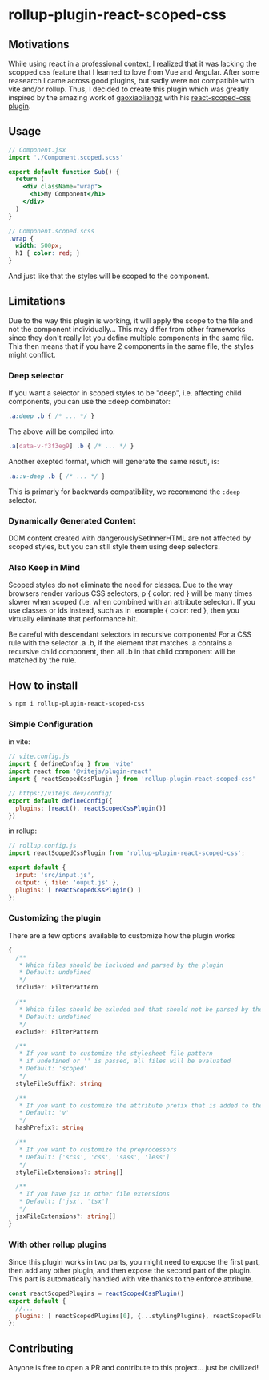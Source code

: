 # rollup-plugin-react-scoped-css

## Motivations
While using react in a professional context, I realized that it was lacking the scopped css feature that I learned to love from Vue and Angular. After some reasearch I came across good plugins, but sadly were not compatible with vite and/or rollup. Thus, I decided to create this plugin which was greatly inspired by the amazing work of [gaoxiaoliangz](https://github.com/gaoxiaoliangz) with his [react-scoped-css plugin](https://github.com/gaoxiaoliangz/react-scoped-css).

## Usage

```jsx
// Component.jsx
import './Component.scoped.scss'

export default function Sub() {
  return (
    <div className="wrap">
      <h1>My Component</h1>
    </div>
  )
}
```

```scss
// Component.scoped.scss
.wrap {
  width: 500px;
  h1 { color: red; }
}
```
And just like that the styles will be scoped to the component.

## Limitations
Due to the way this plugin is working, it will apply the scope to the file and not the component individually... This may differ from other frameworks since they don't really let you define multiple components in the same file. This then means that if you have 2 components in the same file, the styles might conflict.

### Deep selector
If you want a selector in scoped styles to be "deep", i.e. affecting child components, you can use the ::deep combinator:
```css
.a:deep .b { /* ... */ }
```
The above will be compiled into:
```css
.a[data-v-f3f3eg9] .b { /* ... */ }
```
Another exepted format, which will generate the same resutl, is:
```scss
.a::v-deep .b { /* ... */ }
```
This is primarly for backwards compatibility, we recommend the `:deep` selector.
### Dynamically Generated Content
DOM content created with dangerouslySetInnerHTML are not affected by scoped styles, but you can still style them using deep selectors.

### Also Keep in Mind
Scoped styles do not eliminate the need for classes. Due to the way browsers render various CSS selectors, p { color: red } will be many times slower when scoped (i.e. when combined with an attribute selector). If you use classes or ids instead, such as in .example { color: red }, then you virtually eliminate that performance hit.

Be careful with descendant selectors in recursive components! For a CSS rule with the selector .a .b, if the element that matches .a contains a recursive child component, then all .b in that child component will be matched by the rule.

## How to install

```sh
$ npm i rollup-plugin-react-scoped-css
```

### Simple Configuration

in vite:
```js
// vite.config.js
import { defineConfig } from 'vite'
import react from '@vitejs/plugin-react'
import { reactScopedCssPlugin } from 'rollup-plugin-react-scoped-css'

// https://vitejs.dev/config/
export default defineConfig({
  plugins: [react(), reactScopedCssPlugin()]
})
```

in rollup:
```js
// rollup.config.js
import reactScopedCssPlugin from 'rollup-plugin-react-scoped-css';

export default {
  input: 'src/input.js',
  output: { file: 'ouput.js' },
  plugins: [ reactScopedCssPlugin() ]
};
```

### Customizing the plugin
There are a few options available to customize how the plugin works
```ts
{
  /**
   * Which files should be included and parsed by the plugin
   * Default: undefined
   */
  include?: FilterPattern

  /**
   * Which files should be exluded and that should not be parsed by the plugin
   * Default: undefined
   */
  exclude?: FilterPattern

  /**
   * If you want to customize the stylesheet file pattern
   * if undefined or '' is passed, all files will be evaluated
   * Default: 'scoped'
   */
  styleFileSuffix?: string

  /**
   * If you want to customize the attribute prefix that is added to the jsx elements
   * Default: 'v'
   */
  hashPrefix?: string

  /**
   * If you want to customize the preprocessors
   * Default: ['scss', 'css', 'sass', 'less']
   */
  styleFileExtensions?: string[]

  /**
   * If you have jsx in other file extensions
   * Default: ['jsx', 'tsx']
   */
  jsxFileExtensions?: string[]
}
```

### With other rollup plugins
Since this plugin works in two parts, you might need to expose the first part, then add any other plugin, and then expose the second part of the plugin. This part is automatically handled with vite thanks to the enforce attribute.

```js
const reactScopedPlugins = reactScopedCssPlugin()
export default {
  //...
  plugins: [ reactScopedPlugins[0], {...stylingPlugins}, reactScopedPlugins[1] ]
};
```

## Contributing
Anyone is free to open a PR and contribute to this project... just be civilized!
